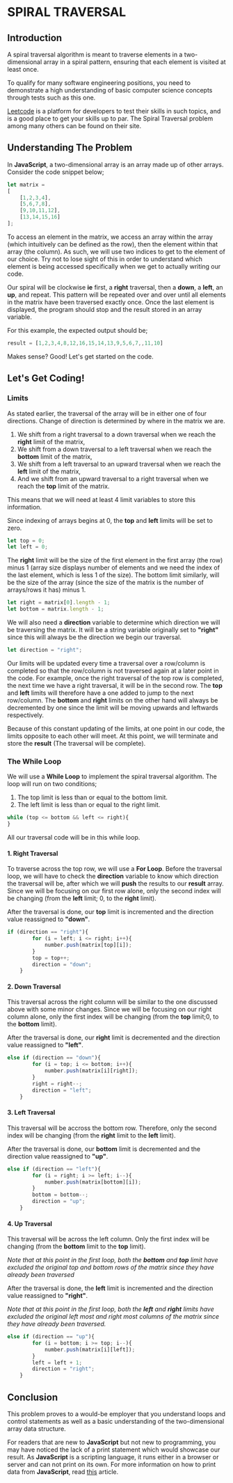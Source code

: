 # SPIRAL TRAVERSAL
## Introduction
A spiral traversal algorithm is meant to traverse elements in a two-dimensional array in a spiral pattern, ensuring that each element is visited at least once. 

To qualify for many software engineering positions, you need to demonstrate a high understanding of basic computer science concepts through tests such as this one.

[Leetcode](https://leetcode.com/) is a platform for developers to test their skills in such topics, and is a good place to get your skills up to par. The Spiral Traversal problem among many others can be found on their site.

## Understanding The Problem
In **JavaScript**, a two-dimensional array is an array made up of other arrays. Consider the code snippet below;


```javascript
let matrix = 
[
    [1,2,3,4],
    [5,6,7,8],
    [9,10,11,12],
    [13,14,15,16]
];
```
To access an element in the matrix, we access an array within the array (which intuitively can be defined as the row), then the element within that array (the column). As such, we will use two indices to get to the element of our choice. Try not to lose sight of this in order to understand which element is being accessed specifically when we get to actually writing our code.

Our spiral will be clockwise **ie** first, a **right** traversal, then a **down**, a **left**, an **up**, and repeat. This pattern will be repeated over and over until all elements in the matrix have been traversed exactly once. Once the last element is displayed, the program should stop and the result stored in an array variable.

For this example, the expected output should be;
```javascript
result = [1,2,3,4,8,12,16,15,14,13,9,5,6,7,,11,10]
```
Makes sense? Good! Let's get started on the code.
## Let's Get Coding!
### Limits
As stated earlier, the traversal of the array will be in either one of four directions. Change of direction is determined by where in the matrix we are. 
1. We shift from a right traversal to a down traversal when we reach the **right** limit of the matrix,
2. We shift from a down traversal to a left traversal when we reach the **bottom** limit of the matrix,
3. We shift from a left traversal to an upward traversal when we reach the **left** limit of the matrix,
4. And we shift from an upward traversal to a right traversal when we reach the **top** limit of the matrix.

This means that we will need at least 4 limit variables to store this information. 

Since indexing of arrays begins at 0, the **top** and **left** limits will be set to zero.

```javascript
let top = 0;
let left = 0;
```
The **right** limit will be the size of the first element in the first array (the row) minus 1 (array size displays number of elements and we need the index of the last element, which is less 1 of the size). The bottom limit similarly, will be the size of the array (since the size of the matrix is the number of arrays/rows it has) minus 1.
```javascript
let right = matrix[0].length - 1;
let bottom = matrix.length - 1;
```
We will also need a **direction** variable to determine which direction we will be traversing the matrix. It will be a string variable originally set to **"right"** since this will always be the direction we begin our traversal.
```javascript
let direction = "right";
```
Our limits will be updated every time a traversal over a row/column is completed so that the row/column is not traversed again at a later point in the code. For example, once the right traversal of the top row is completed, the next time we have a right traversal, it will be in the second row. The **top** and **left** limits will therefore have a one added to jump to the next row/column. The **bottom** and **right** limits on the other hand will always be decremented by one since the limit will be moving upwards and leftwards respectively.

Because of this constant updating of the limits, at one point in our code, the limits opposite to each other will meet. At this point, we will terminate and store the **result** (The traversal will be complete).

### The While Loop
We will use a **While Loop** to implement the spiral traversal algorithm. The loop will run on two conditions;

1. The top limit is less than or equal to the bottom limit.
2. The left limit is less than or equal to the right limit.

```javascript
while (top <= bottom && left <= right){
}
```
All our traversal code will be in this while loop.
#### 1. Right Traversal
To traverse across the top row, we will use a **For Loop**. Before the traversal loop, we will have to check the **direction** variable to know which direction the traversal will be, after which we will **push** the results to our **result** array. Since we will be focusing on our first row alone, only the second index will be changing (from the **left** limit; 0, to the **right** limit).

After the traversal is done, our **top** limit is incremented and the direction value reassigned to **"down"**.

```javascript
if (direction == "right"){
        for (i = left; i <= right; i++){
            number.push(matrix[top][i]);
        }
        top = top++;
        direction = "down";
    }
```

#### 2. Down Traversal
This traversal across the right column will be similar to the one discussed above with some minor changes. Since we will be focusing on our right column alone, only the first index will be changing (from the **top** limit;0, to the **bottom** limit).

After the traversal is done, our **right** limit is decremented and the direction value reassigned to **"left"**.

```javascript
else if (direction == "down"){
        for (i = top; i <= bottom; i++){
            number.push(matrix[i][right]);
        }
        right = right--;
        direction = "left";
    }
```

#### 3. Left Traversal
This traversal will be accross the bottom row. Therefore, only the second index will be changing (from the **right** limit to the **left** limit).

After the traversal is done, our **bottom** limit is decremented and the direction value reassigned to **"up"**.

```javascript
else if (direction == "left"){
        for (i = right; i >= left; i--){
            number.push(matrix[bottom][i]);
        }
        bottom = bottom--;
        direction = "up";
    }
```
#### 4. Up Traversal
This traversal will be across the left column. Only the first index will be changing (from the **bottom** limit to the **top** limit).

*Note that at this point in the first loop, both the **bottom** and **top** limit have excluded the original top and bottom rows of the matrix since they have already been traversed*

After the traversal is done, the **left** limit is incremented and the direction value reassigned to **"right"**.

*Note that at this point in the first loop, both the **left** and **right** limits have excluded the original left most and right most columns of the matrix since they have already been traversed.*

```javascript
else if (direction == "up"){
        for (i = bottom; i >= top; i--){
            number.push(matrix[i][left]);
        }
        left = left + 1;
        direction = "right";
    }
```

## Conclusion
This problem proves to a would-be employer that you understand loops and control statements as well as a basic understanding of the two-dimensional array data structure. 

For readers that are new to **JavaScript** but not new to programming, you may have noticed the lack of a print statement which would showcase our result. As **JavaScript** is a scripting language, it runs either in a browser or server and can not print on its own. For more information on how to print data from **JavaScript**, read [this](https://www.w3schools.com/js/js_output.asp) article.
